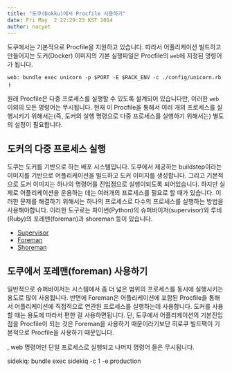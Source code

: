 ```yaml
---
title: "도쿠(Dokku)에서 Procfile 사용하기"
date: Fri May  2 22:29:23 KST 2014
author: nacyot
---
```


도쿠에서는 기본적으로 Procfile을 지원하고 있습니다. 따라서 어플리케이션 빌드하고 만들어지는 도커(Docker) 이미지의 기본 실행파일은 Procfile의 `web`에 지정된 명령어가 됩니다.

```
web: bundle exec unicorn -p $PORT -E $RACK_ENV -c ./config/unicorn.rbㅏ
```

원래 Procfile은 다중 프로세스를 실행할 수 있도록 설계되어 있습니다만, 이러한 `web` 이외의 모든 명령어는 무시됩니다. 현재 이 Procfile을 통해서 여러 개의 프로세스를 실행시키기 위해서는(즉, 도커의 실행 명령으로 다중 프로세스를 실행하기 위해서는) 별도의 설정이 필요합니다.

<!--more-->

## 도커의 다중 프로세스 실행

도쿠는 도커를 기반으로 하는 배포 시스템입니다. 도쿠에서 제공하는 buildstep이라는 이미지를 기반으로 어플리케이션을 빌드하고 도커 이미지를 생성합니다. 그리고 기본적으로 도커 이미지는 하나의 명령어를 진입점으로 실행이되도록 되어있습니다. 하지만 실제로 어플리케이션을 운용하는 데는 여러개의 프로세스를 필요로 할 때가 있습니다. 이러한 문제를 해결하기 위해서는 하나의 프로세스로 다수의 프로세스를 실행하는 방법을 사용해야합니다. 이러한 도구로는 파이썬(Python)의 슈퍼바이저(supervisor)와 루비(Ruby)의 포레맨(foreman)과 shoreman 등이 있습니다.

* [Supervisor][su]
* [Foreman][fo]
* [Shoreman][sh]

[su]: http://supervisord.org/
[fo]: https://github.com/ddollar/foreman
[sh]: https://github.com/hecticjeff/shoreman

## 도쿠에서 포레맨(foreman) 사용하기

일반적으로 슈퍼바이저는 시스템에서 좀 더 넓은 범위의 프로세스를 동시에 실행시키는 용도로 많이 사용됩니다. 반면에 Foreman은 어플리케이션에 포함된 Procfile을 통해서 어플리케이션에 직접적으로 연관된 프로세스를 실행하는데 사용합니다. 도커를 사용할 때는 용도에 따라서 편한 걸 사용하면됩니다. 단, 도쿠에서 어플리케이션의 기본진입점을 Procfile이 되는 것은 Foreman을 사용하기 때문이라기보단 히로쿠 빌드팩이 기본적으로 Procfile을 사용하기 때문입니다.

, web 명령어만 단일 프로세스로 실행되고 나머지 명령어 들은 무시됩니다.



sidekiq: bundle exec sidekiq -c 1 -e production
